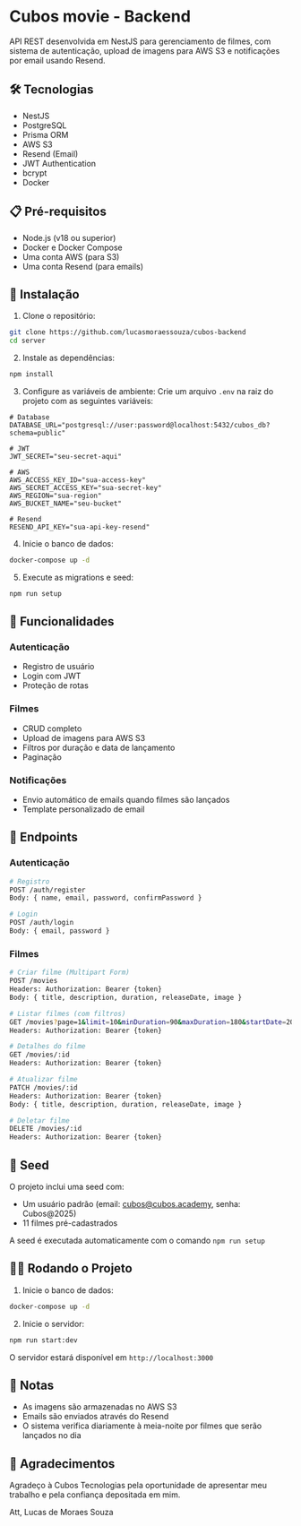 # Cubos movie - Backend

API REST desenvolvida em NestJS para gerenciamento de filmes, com sistema de autenticação, upload de imagens para AWS S3 e notificações por email usando Resend.

## 🛠 Tecnologias

- NestJS
- PostgreSQL
- Prisma ORM
- AWS S3
- Resend (Email)
- JWT Authentication
- bcrypt
- Docker

## 📋 Pré-requisitos

- Node.js (v18 ou superior)
- Docker e Docker Compose
- Uma conta AWS (para S3)
- Uma conta Resend (para emails)

## 🚀 Instalação

1. Clone o repositório:

```bash
git clone https://github.com/lucasmoraessouza/cubos-backend
cd server
```

2. Instale as dependências:

```bash
npm install
```

3. Configure as variáveis de ambiente:
   Crie um arquivo `.env` na raiz do projeto com as seguintes variáveis:

```env
# Database
DATABASE_URL="postgresql://user:password@localhost:5432/cubos_db?schema=public"

# JWT
JWT_SECRET="seu-secret-aqui"

# AWS
AWS_ACCESS_KEY_ID="sua-access-key"
AWS_SECRET_ACCESS_KEY="sua-secret-key"
AWS_REGION="sua-region"
AWS_BUCKET_NAME="seu-bucket"

# Resend
RESEND_API_KEY="sua-api-key-resend"
```

4. Inicie o banco de dados:

```bash
docker-compose up -d
```

5. Execute as migrations e seed:

```bash
npm run setup
```

## 🎯 Funcionalidades

### Autenticação

- Registro de usuário
- Login com JWT
- Proteção de rotas

### Filmes

- CRUD completo
- Upload de imagens para AWS S3
- Filtros por duração e data de lançamento
- Paginação

### Notificações

- Envio automático de emails quando filmes são lançados
- Template personalizado de email

## 📨 Endpoints

### Autenticação

```bash
# Registro
POST /auth/register
Body: { name, email, password, confirmPassword }

# Login
POST /auth/login
Body: { email, password }
```

### Filmes

```bash
# Criar filme (Multipart Form)
POST /movies
Headers: Authorization: Bearer {token}
Body: { title, description, duration, releaseDate, image }

# Listar filmes (com filtros)
GET /movies?page=1&limit=10&minDuration=90&maxDuration=180&startDate=2024-01-01&endDate=2024-12-31
Headers: Authorization: Bearer {token}

# Detalhes do filme
GET /movies/:id
Headers: Authorization: Bearer {token}

# Atualizar filme
PATCH /movies/:id
Headers: Authorization: Bearer {token}
Body: { title, description, duration, releaseDate, image }

# Deletar filme
DELETE /movies/:id
Headers: Authorization: Bearer {token}
```

## 🔄 Seed

O projeto inclui uma seed com:

- Um usuário padrão (email: cubos@cubos.academy, senha: Cubos@2025)
- 11 filmes pré-cadastrados

A seed é executada automaticamente com o comando `npm run setup`

## 🏃‍♂️ Rodando o Projeto

1. Inicie o banco de dados:

```bash
docker-compose up -d
```

2. Inicie o servidor:

```bash
npm run start:dev
```

O servidor estará disponível em `http://localhost:3000`

## 📝 Notas

- As imagens são armazenadas no AWS S3
- Emails são enviados através do Resend
- O sistema verifica diariamente à meia-noite por filmes que serão lançados no dia

## 🤝 Agradecimentos

Agradeço à Cubos Tecnologias pela oportunidade de apresentar meu trabalho e pela confiança depositada em mim.

Att,
Lucas de Moraes Souza
